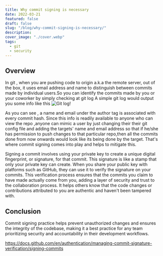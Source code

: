 ```yaml
---
title: Why commit signing is necessary
date: 2022-03-21
featured: false
draft: false
slug: "/blog/why-commit-signing-is-necessary/"
description:
cover_image: "./cover.webp"
tags:
  - git
  - security
---
```


## Overview

In git , when you are pushing code to origin a.k.a the remote server, out of the box, it uses email address and name to distinguish between commits made by individual users.So you can identify the commits made by you or your coworker by simply checking at git log
A simple git log would output you some info like this
![Git log!](https://i.imgur.com/FxvBZv6.png)

As you can see , a name and email under the author tag is associated with every commit hash.
Since this info is readily available to anyone who can view the repo ,anyone can mimic a user by just changing their their git config file and adding the targets' name and email address so that if he/she has permission to push changes to that particular repo,then all the commits done from now onwards would look like its being done by the target. That's where commit signing comes into play and helps to mitigate this.

Signing a commit involves using your private key to create a unique digital fingerprint, or signature, for that commit. This signature is like a stamp that only your private key can create. When you share your public key with platforms such as GitHub, they can use it to verify the signature on your commits. This verification process ensures that the commits you claim to have made actually come from you, adding a layer of security and trust to the collaboration process. It helps others know that the code changes or contributions attributed to you are authentic and haven't been tampered with.

## Conclusion

Commit signing practice helps prevent unauthorized changes and ensures the integrity of the codebase, making it a best practice for any team prioritizing security and accountability in their development workflows.

https://docs.github.com/en/authentication/managing-commit-signature-verification/signing-commits
